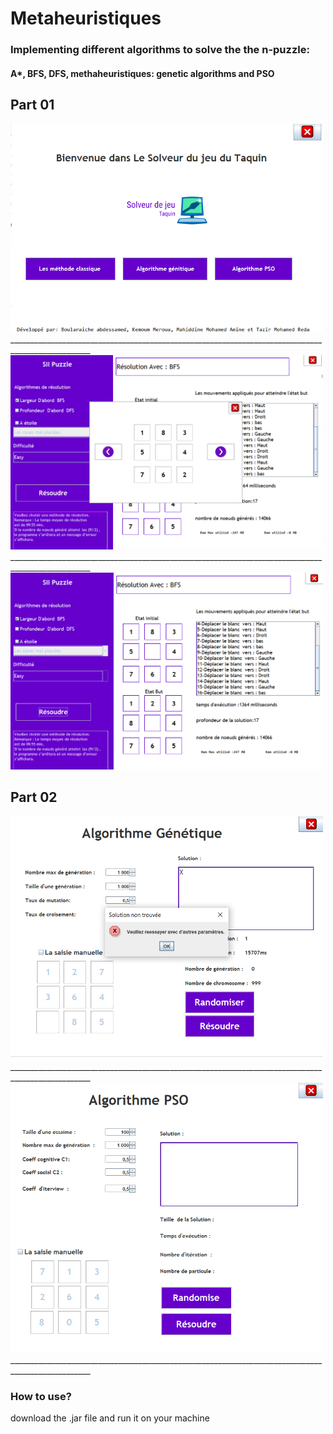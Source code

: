 # Metaheuristiques

### Implementing different algorithms to solve the the n-puzzle:

#### A*, BFS, DFS, methaheuristiques: genetic algorithms and PSO

## Part 01
<img alt="image1" src="/images/1.PNG" data-canonical-src="/images/1.PNG" width="500"  />
__________________________________________________________________________________________________
<img alt="image2" src="/images/2.PNG" data-canonical-src="/images/2.PNG" width="500"  />
__________________________________________________________________________________________________
<img alt="image3" src="/images/3.PNG" data-canonical-src="/images/3.PNG" width="500"  />

## Part 02

<img alt="image4" src="/images/4.PNG" data-canonical-src="/images/4.PNG" width="500"  />
__________________________________________________________________________________________________
<img alt="image5" src="/images/5.PNG" data-canonical-src="/images/5.PNG" width="500"  />
__________________________________________________________________________________________________

### How to use?
download the .jar file and run it on your machine

